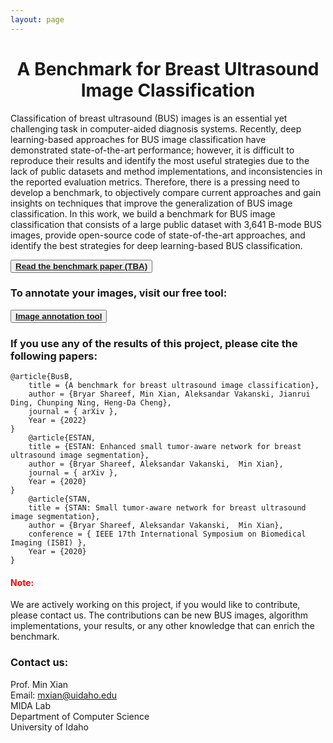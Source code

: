 ```yaml
---
layout: page
---
```


# <center>A Benchmark for Breast Ultrasound Image Classification</center>

Classification of breast ultrasound (BUS) images is an essential yet challenging task in computer-aided diagnosis systems. Recently, deep learning-based approaches for BUS image classification have demonstrated state-of-the-art performance; however, it is difficult to reproduce their results and identify the most useful strategies due to the lack of public datasets and method implementations, and inconsistencies in the reported evaluation metrics. Therefore, there is a pressing need to develop a benchmark, to objectively compare current approaches and gain insights on techniques that improve the generalization of BUS image classification. In this work, we build a benchmark for BUS image classification that consists of a large public dataset with 3,641 B-mode BUS images, provide open-source code of state-of-the-art approaches, and identify the best strategies for deep learning-based BUS classification.

<button class="button button3"><span style="color:Black"><b><a href="http://arxiv.org/">Read the benchmark paper (TBA)</a></b></span></button>

### To annotate your images, visit our free tool: 

<button class="button button3"><span style="color:Black"><b> <a href="http://bus.midalab.net/">Image annotation tool</a></b></span></button> 

### If you use any of the results of this project, please cite the following papers:
	@article{BusB, 
		title = {A benchmark for breast ultrasound image classification},
		author = {Bryar Shareef, Min Xian, Aleksandar Vakanski, Jianrui Ding, Chunping Ning, Heng-Da Cheng},
		journal = { arXiv },
		Year = {2022}
	}
		@article{ESTAN, 
		title = {ESTAN: Enhanced small tumor-aware network for breast ultrasound image segmentation},
		author = {Bryar Shareef, Aleksandar Vakanski,  Min Xian},
		journal = { arXiv },
		Year = {2020}
	}
		@article{STAN, 
		title = {STAN: Small tumor-aware network for breast ultrasound image segmentation},
		author = {Bryar Shareef, Aleksandar Vakanski,  Min Xian},
		conference = { IEEE 17th International Symposium on Biomedical Imaging (ISBI) },
		Year = {2020}
	}

#### <span style="color:Red">Note: </span>
We are actively working on this project, if you would like to contribute, please contact us. The contributions can be new BUS images, algorithm implementations, your results, or any other knowledge that can enrich the benchmark.

### Contact us:

Prof. Min Xian \
Email: [mxian@uidaho.edu](mxian@uidaho.edu) \
MIDA Lab \
Department of Computer Science\
University of Idaho
